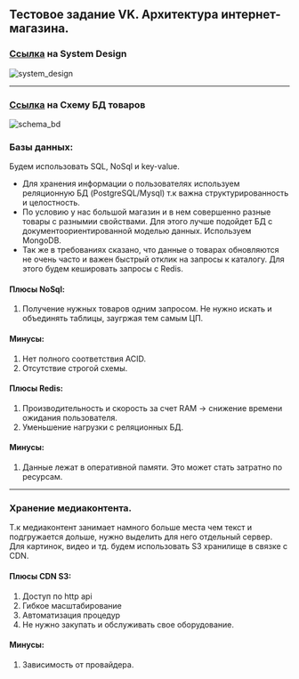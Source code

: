 ## Тестовое задание VK. Архитектура интернет-магазина.



### [Ссылка](https://excalidraw.com/#json=nFFerNHIoLxeRLVW0Q4-C,wPWf8RXAVrsrz1pfb9Azqg) на System Design
![system_design](https://github.com/def0sh/vk_online_store/assets/74783488/9b4369c0-cad1-431a-8ef7-eb3a6f151709)

***
### [Ссылка](https://dbdiagram.io/d/Online_store_scheme-6640f45b9e85a46d55a1a86b) на Схему БД товаров


![schema_bd](https://github.com/def0sh/vk_online_store/assets/74783488/e404ddba-e981-4979-868c-5548ef1d901f)

### Базы данных:
Будем использовать SQL, NoSql и key-value.

- Для хранения информации о пользователях используем реляционную БД (PostgreSQL/Mysql) т.к важна структурированность и целостность.
- По условию у нас большой магазин и в нем совершенно разные товары с разнымии свойствами. Для этого лучше подойдет БД
с документоориентированной моделью данных. Используем MongoDB.
- Так же в требованиях сказано, что данные о товарах обновляются не очень часто и важен быстрый отклик на запросы к каталогу.
Для этого будем кешировать запросы с Redis.

#### Плюсы NoSql:
1. Получение нужных товаров одним запросом. Не нужно искать и объединять таблицы, заугржая тем самым ЦП.

#### Минусы:
1. Нет полного соответствия ACID.
2. Отсутствие строгой схемы.

#### Плюсы Redis:
1. Производительность и скорость за счет RAM -> снижение времени ожидания пользователя.
2. Уменьшение нагрузки с реляционных БД.

#### Минусы:
1. Данные лежат в оперативной памяти. Это может стать затратно по ресурсам.
---
### Хранение медиаконтента.
Т.к медиаконтент занимает намного больше места чем текст и подгружается дольше, нужно выделить для него отдельный сервер.
Для картинок, видео и тд. будем использовать S3 хранилище в связке с CDN.

#### Плюсы CDN S3:
1. Доступ по http api
2. Гибкое масштабирование
3. Автоматизация процедур
4. Не нужно закупать и обслуживать свое оборудование.

#### Минусы:
1. Зависимость от провайдера.
